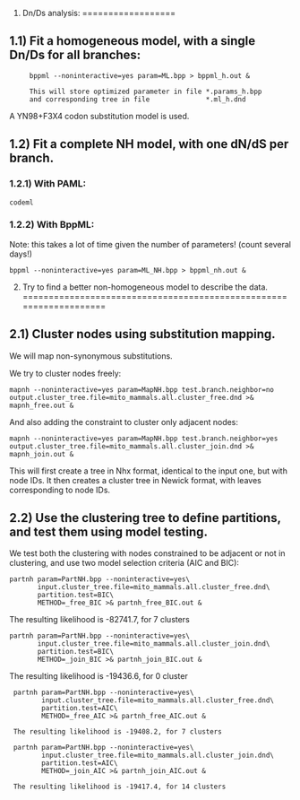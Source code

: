 1) Dn/Ds analysis:
==================

1.1) Fit a homogeneous model, with a single Dn/Ds for all branches:
-------------------------------------------------------------------

```{bash}     
     bppml --noninteractive=yes param=ML.bpp > bppml_h.out &
     
     This will store optimized parameter in file *.params_h.bpp
     and corresponding tree in file              *.ml_h.dnd
```

A YN98+F3X4 codon substitution model is used.

1.2) Fit a complete NH model, with one dN/dS per branch.
--------------------------------------------------------

### 1.2.1) With PAML:

```{bash}
codeml
```

### 1.2.2) With BppML:

Note: this takes a lot of time given the number of parameters! (count several days!)
```{bash}
bppml --noninteractive=yes param=ML_NH.bpp > bppml_nh.out &
```

2) Try to find a better non-homogeneous model to describe the data.
===================================================================

2.1) Cluster nodes using substitution mapping.
----------------------------------------------

We will map non-synonymous substitutions.

We try to cluster nodes freely:
```{bash}
mapnh --noninteractive=yes param=MapNH.bpp test.branch.neighbor=no output.cluster_tree.file=mito_mammals.all.cluster_free.dnd >& mapnh_free.out &
```

And also adding the constraint to cluster only adjacent nodes:

```{bash}
mapnh --noninteractive=yes param=MapNH.bpp test.branch.neighbor=yes output.cluster_tree.file=mito_mammals.all.cluster_join.dnd >& mapnh_join.out &
```

This will first create a tree in Nhx format, identical to the input one, but with
node IDs. It then creates a cluster tree in Newick format, with leaves corresponding to node IDs.

2.2) Use the clustering tree to define partitions, and test them using model testing.
-------------------------------------------------------------------------------------

We test both the clustering with nodes constrained to be adjacent or not in clustering,
and use two model selection criteria (AIC and BIC):

```{bash}     
partnh param=PartNH.bpp --noninteractive=yes\
       input.cluster_tree.file=mito_mammals.all.cluster_free.dnd\
       partition.test=BIC\
       METHOD=_free_BIC >& partnh_free_BIC.out &
```

The resulting likelihood is -82741.7, for 7 clusters

```{bash}
partnh param=PartNH.bpp --noninteractive=yes\
       input.cluster_tree.file=mito_mammals.all.cluster_join.dnd\
       partition.test=BIC\
       METHOD=_join_BIC >& partnh_join_BIC.out &
```

The resulting likelihood is -19436.6, for 0 cluster


     partnh param=PartNH.bpp --noninteractive=yes\
            input.cluster_tree.file=mito_mammals.all.cluster_free.dnd\
            partition.test=AIC\
            METHOD=_free_AIC >& partnh_free_AIC.out &
	    
     The resulting likelihood is -19408.2, for 7 clusters

     partnh param=PartNH.bpp --noninteractive=yes\
            input.cluster_tree.file=mito_mammals.all.cluster_join.dnd\
            partition.test=AIC\
            METHOD=_join_AIC >& partnh_join_AIC.out &

     The resulting likelihood is -19417.4, for 14 clusters


